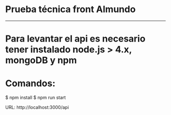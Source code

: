 # Prueba técnica front Almundo
---

# Para levantar el api es necesario tener instalado node.js > 4.x, mongoDB y npm

# Comandos:
$ npm install
$ npm run start


URL: http://localhost:3000/api
